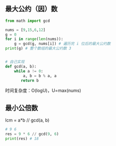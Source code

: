 ## 最大公约（因）数

```python
from math import gcd

nums = [9,15,6,12]
g = 0
for i in range(len(nums)):
    g = gcd(g, nums[i]) # 遍历完 i 位后的最大公约数
print(g) # 整个数组的最大公约数 3


# 自己实现
def gcd(a, b):
    while a != 0:
        a, b = b % a, a
       return b
```

时间复杂度：O(logU)，U=max(nums)

## 最小公倍数

lcm = a*b // gcd(a, b)

```python
# 9 6
res = 9 * 6 // gcd(9, 6)
print(res) # 18
```

